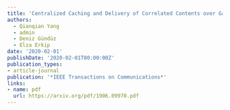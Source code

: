 ```yaml
---
title: 'Centralized Caching and Delivery of Correlated Contents over Gaussian Broadcast Channels'
authors:
  - Qianqian Yang
  - admin
  - Deniz Gündüz
  - Elza Erkip
date: '2020-02-01'
publishDate: '2020-02-01T00:00:00Z'
publication_types: 
- article-journal
publication: '*IEEE Transactions on Communications*'
links:
- name: pdf
  url: https://arxiv.org/pdf/1906.09970.pdf
---
```




